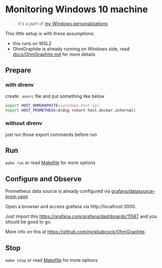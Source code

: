 # Monitoring Windows 10 machine

> it's a part of [my Windows personalizations](https://gist.github.com/ryuheechul/494f4e6f08eaca34ef00ab8b238eca2a)

This little setup is with these assumptions: 
- this runs on WSL2
- OhmGraphite is already running on Windows side, read [docs/OhmGraphite.md](./docs/OhmGraphite.md) for more details

## Prepare

### with direnv
create `.envrc` file and put something like below

```bash
export HOST_OHMGRAPHITE=[windows-host-ip]
export HOST_PROMETHEUS=$(dig +short host.docker.internal)
```

### without direnv
just run those export commands before run

## Run

`make run` or read [Makefile](./Makefile) for more options

## Configure and Observe

Prometheus data source is already configured via [grafana/datasource-prom.yaml](./grafana/datasource-prom.yaml).

Open a browser and access grafana via http://localhost:3000.

Just import this https://grafana.com/grafana/dashboards/11587 and you should be good to go.

More info on this at https://github.com/nickbabcock/OhmGraphite.

## Stop

`make stop` or read [Makefile](./Makefile) for more options

